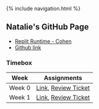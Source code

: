 {% include navigation.html %}

## Natalie's GitHub Page

- [Replit Runtime - Cohen](https://replit.com/@NatalieCohen/nataliecohengithubio-4#.replit)
- [Github link](https://github.com/nataliecohen/nataliecohen.github.io)



### Timebox 

|Week|Assignments|
|--------|---------|
|Week 0| [Link](https://github.com/SlimeyTurtles/jinjaturtles/issues/assigned/yolandayangg), [Review Ticket](https://github.com/nataliecohen/nataliecohen.github.io/issues/1)
|Week 1| [Link](https://github.com/SlimeyTurtles/jinjaturtles/issues/assigned/yolandayangg), [Review Ticket](https://github.com/nataliecohen/nataliecohen.github.io/issues/1)







